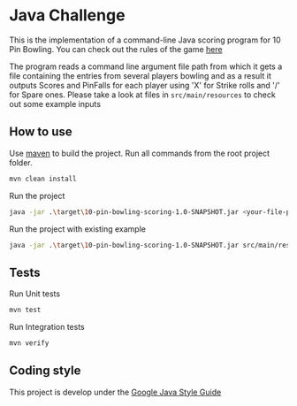 # Java Challenge

This is the implementation of a command-line Java scoring program for 10 Pin Bowling. You can check out the rules of the
game [here](https://en.wikipedia.org/wiki/Ten-pin_bowling#Rules_of_play)

The program reads a command line argument file path from which it gets a file containing the entries from several
players
bowling and as a result it outputs Scores and PinFalls for each player using 'X' for Strike rolls and '/' for Spare
ones.
Please take a look at files in `src/main/resources` to check out some example inputs

## How to use

Use [maven](https://maven.apache.org/) to build the project. Run all commands from the root project folder.

```bash
mvn clean install
```

Run the project

```bash
java -jar .\target\10-pin-bowling-scoring-1.0-SNAPSHOT.jar <your-file-path>
```

Run the project with existing example
```bash
java -jar .\target\10-pin-bowling-scoring-1.0-SNAPSHOT.jar src/main/resources/inputFile.txt
```


## Tests

Run Unit tests

```bash
mvn test
```

Run Integration tests

```bash
mvn verify
```

## Coding style

This project is develop under
the [Google Java Style Guide](https://google.github.io/styleguide/javaguide.html)
